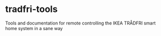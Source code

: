 # tradfri-tools
Tools and documentation for remote controlling the IKEA TRÅDFRI smart home system in a sane way
